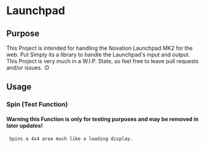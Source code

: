 # Launchpad


## Purpose
This Project is intended for handling the Novation Launchpad MK2 for the web. Put Simply its a library to handle the Launchpad's input and output. This Project is very much in a W.I.P. State, so feel free to leave pull requests and/or issues. :D

## Usage
###     Spin (Test Function)
####      Warning this Function is only for testing purposes and may be removed in later updates!
     Spins a 4x4 area much like a loading display.
